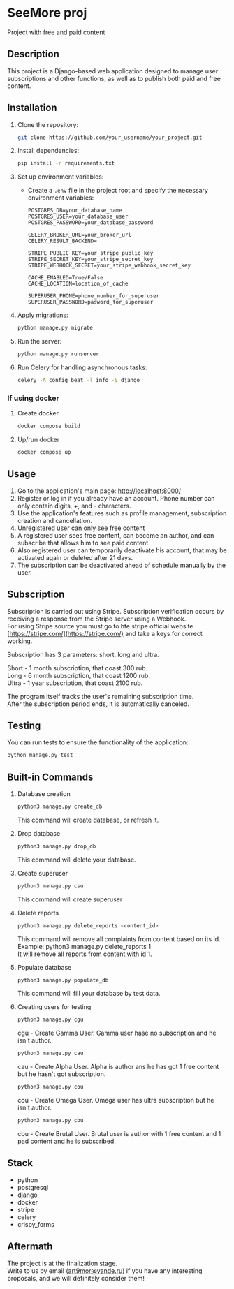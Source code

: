 # SeeMore proj

Project with free and paid content

## Description

This project is a Django-based web application designed to manage user subscriptions and other functions, as well as to publish both paid and free content.

## Installation

1. Clone the repository:

    ```bash
    git clone https://github.com/your_username/your_project.git
    ```

2. Install dependencies:

    ```bash
    pip install -r requirements.txt
    ```

3. Set up environment variables:

    - Create a `.env` file in the project root and specify the necessary environment variables:

        ```
        POSTGRES_DB=your_database_name
        POSTGRES_USER=your_database_user
        POSTGRES_PASSWORD=your_database_password
      
        CELERY_BROKER_URL=your_broker_url
        CELERY_RESULT_BACKEND=
      
        STRIPE_PUBLIC_KEY=your_stripe_public_key
        STRIPE_SECRET_KEY=your_stripe_secret_key
        STRIPE_WEBHOOK_SECRET=your_stripe_webhook_secret_key
      
        CACHE_ENABLED=True/False
        CACHE_LOCATION=location_of_cache 
       
        SUPERUSER_PHONE=phone_number_for_superuser
        SUPERUSER_PASSWORD=pasword_for_superuser
        ```

4. Apply migrations:

    ```bash
    python manage.py migrate
    ```

5. Run the server:

    ```bash
    python manage.py runserver
    ```

6. Run Celery for handling asynchronous tasks:

    ```bash
    celery -A config beat -l info -S django
    ```

### If using docker

1. Create docker  
   
   ```bash
   docker compose build
   ```

2. Up/run docker

   ```bash
   docker compose up
   ```

## Usage

1. Go to the application's main page: [http://localhost:8000/](http://localhost:8000/)
2. Register or log in if you already have an account. Phone number can only contain digits, +, and - characters.
3. Use the application's features such as profile management, subscription creation and cancellation.
4. Unregistered user can only see free content
5. A registered user sees free content, can become an author, and can subscribe that allows him to see paid content.
6. Also registered user can temporarily deactivate his account, that may be activated again or deleted after 21 days. 
7. The subscription can be deactivated ahead of schedule manually by the user.


## Subscription

Subscription is carried out using Stripe. Subscription verification occurs by receiving a response from the Stripe server using a Webhook.  
For using Stripe source you must go to hte stripe official website [https://stripe.com/](https://stripe.com/) and take a keys for correct working.  

Subscription has 3 parameters: short, long and ultra.  

Short - 1 month subscription, that coast 300 rub.  
Long - 6 month subscription, that coast 1200 rub.  
Ultra - 1 year subscription, that coast 2100 rub.

The program itself tracks the user's remaining subscription time.  
After the subscription period ends, it is automatically canceled.


## Testing

You can run tests to ensure the functionality of the application:

```bash
python manage.py test
```

## Built-in Commands

1. Database creation

      ```bash
      python3 manage.py create_db
      ```
   This command will create database, or refresh it.

2. Drop database

      ```bash
      python3 manage.py drop_db
      ```
   This command will delete your database.

3. Create superuser

     ```bash
     python3 manage.py csu 
     ```
   This command will create superuser

4. Delete reports

      ```bash 
      python3 manage.py delete_reports <content_id>
      ```
   This command will remove all complaints from content based on its id.  
   Example: python3 manage.py delete_reports 1  
   It will remove all reports from content with id 1.

5. Populate database

      ```bash
      python3 manage.py populate_db
      ```
   This command will fill your database by test data.

6. Creating users for testing  

      ```bash
      python3 manage.py cgu
      ```  
   cgu - Create Gamma User. Gamma user hase no subscription and he isn't author.  

      ```bash
      python3 manage.py cau
      ```  
   cau - Create Alpha User. Alpha is author ans he has got 1 free content but he hasn't got subscription.
      ```bash
      python3 manage.py cou
      ```  
   cou - Create Omega User. Omega user has ultra subscription but he isn't author.

      ```bash
      python3 manage.py cbu
      ```
   cbu - Create Brutal User. Brutal user is author with 1 free content and 1 pad content and he is subscribed.

## Stack

- python
- postgresql
- django
- docker
- stripe
- celery
- crispy_forms  

## Aftermath

The project is at the finalization stage.  
Write to us by email (art9mor@yande.ru) if you have any interesting proposals, and we will definitely consider them!